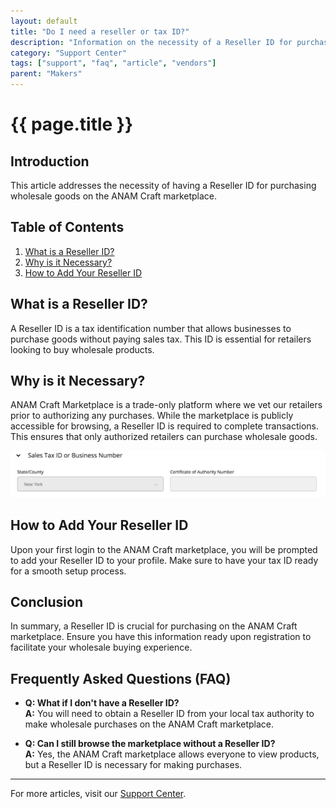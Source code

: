 ```yaml
---
layout: default
title: "Do I need a reseller or tax ID?"
description: "Information on the necessity of a Reseller ID for purchasing on ANAM Craft marketplace."
category: "Support Center"
tags: ["support", "faq", "article", "vendors"]
parent: "Makers"
---
```


# {{ page.title }}

## Introduction

This article addresses the necessity of having a Reseller ID for purchasing wholesale goods on the ANAM Craft marketplace.

## Table of Contents
1. [What is a Reseller ID?](#what-is-a-reseller-id)
2. [Why is it Necessary?](#why-is-it-necessary)
3. [How to Add Your Reseller ID](#how-to-add-your-reseller-id)

## What is a Reseller ID?

A Reseller ID is a tax identification number that allows businesses to purchase goods without paying sales tax. This ID is essential for retailers looking to buy wholesale products.

## Why is it Necessary?

ANAM Craft Marketplace is a trade-only platform where we vet our retailers prior to authorizing any purchases. While the marketplace is publicly accessible for browsing, a Reseller ID is required to complete transactions. This ensures that only authorized retailers can purchase wholesale goods.

![Reseller ID Example](/images/Screen_Shot_2021-10-26_at_9.png)

## How to Add Your Reseller ID

Upon your first login to the ANAM Craft marketplace, you will be prompted to add your Reseller ID to your profile. Make sure to have your tax ID ready for a smooth setup process.

## Conclusion

In summary, a Reseller ID is crucial for purchasing on the ANAM Craft marketplace. Ensure you have this information ready upon registration to facilitate your wholesale buying experience.

## Frequently Asked Questions (FAQ)

- **Q: What if I don't have a Reseller ID?**  
  **A:** You will need to obtain a Reseller ID from your local tax authority to make wholesale purchases on the ANAM Craft marketplace.

- **Q: Can I still browse the marketplace without a Reseller ID?**  
  **A:** Yes, the ANAM Craft marketplace allows everyone to view products, but a Reseller ID is necessary for making purchases.

---

For more articles, visit our [Support Center](https://support.anamcraft.com).